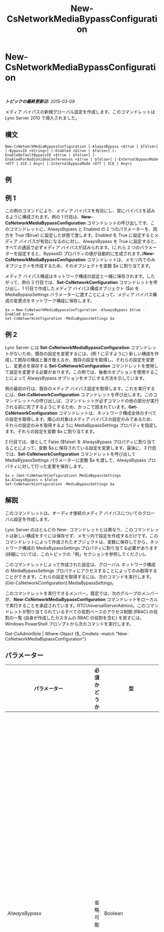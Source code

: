 ﻿---
title: New-CsNetworkMediaBypassConfiguration
TOCTitle: New-CsNetworkMediaBypassConfiguration
ms:assetid: 24055ae5-7fc8-4ca5-9e65-ac3a1f17b405
ms:mtpsurl: https://technet.microsoft.com/ja-jp/library/Gg425718(v=OCS.15)
ms:contentKeyID: 48271500
ms.date: 05/19/2016
mtps_version: v=OCS.15
ms.translationtype: HT
---

# New-CsNetworkMediaBypassConfiguration

 

_**トピックの最終更新日:** 2015-03-09_

メディア バイパスの新規グローバル設定を作成します。このコマンドレットは Lync Server 2010 で導入されました。

## 構文

    New-CsNetworkMediaBypassConfiguration [-AlwaysBypass <$true | $false>] [-BypassID <String>] [-Enabled <$true | $false>] [-EnableDefaultBypassID <$true | $false>] [-EnabledForAudioVideoConferences <$true | $false>] [-ExternalBypassMode <Off | ICE | Any>] [-InternalBypassMode <Off | ICE | Any>]

## 例

## 例 1

この例のコマンドにより、メディア バイパスを有効にし、常にバイパスを試みるように構成されます。例の 1 行目は、**New-CsNetworkMediaBypassConfiguration** コマンドレットの呼び出しです。このコマンドレットに、AlwaysBypass と Enabled の 2 つのパラメーターを、両方を True ($true) に設定した状態で渡します。Enabled を True に設定するとメディア バイパスが有効になるのに対し、AlwaysBypass を True に設定すると、すべての通話で必ずメディア バイパスが試みられます。(これら 2 つのパラメーターを設定すると、BypassID プロパティの値が自動的に生成されます。)**New-CsNetworkMediaBypassConfiguration** コマンドレットは、メモリ内でのみオブジェクトを作成するため、そのオブジェクトを変数 $a に割り当てます。

メディア バイパス構成はネットワーク構成の設定と一緒に保存されます。したがって、例の 2 行目では、**Set-CsNetworkConfiguration** コマンドレットを呼び出し、1 行目で作成したメディア バイパス構成オブジェクト ($a) を MediaBypassSettings パラメーターに渡すことによって、メディア バイパス構成の変更点をネットワーク構成に保存します。

    $a = New-CsNetworkMediaBypassConfiguration -AlwaysBypass $true -Enabled $true
    Set-CsNetworkConfiguration -MediaBypassSettings $a

## 例 2

Lync Server には **Set-CsNetworkMediaBypassConfiguration** コマンドレットがないため、既存の設定を変更するには、(例 1 に示すように) 新しい構成を作成して既存の構成と置き換えるか、既存の設定を取得し、それらの設定を変更し、変更点を保存する **Set-CsNetworkConfiguration** コマンドレットを使用して設定を変更する必要があります。この例では、後者のオプションを使用することによって AlwaysBypass オプションをオフにする方法を示しています。

例の最初の行は、既存のメディア バイパス設定を取得します。これを実行するには、**Get-CsNetworkConfiguration** コマンドレットを呼び出します。このコマンドレットへの呼び出しは、コマンドレットが必ずコマンドの他の部分が実行される前に完了するようにするため、かっこで囲まれています。**Get-CsNetworkConfiguration** コマンドレットは、ネットワーク構成全体のすべての設定を取得します。関心の対象はメディア バイパスの設定のみであるため、それらの設定のみを取得するように MediaBypassSettings プロパティを指定します。それらの設定を変数 $a に割り当てます。

2 行目では、値として False ($false) を AlwaysBypass プロパティに割り当てることによって、変数 $a に保存されている設定を変更します。最後に、3 行目では、**Set-CsNetworkConfiguration** コマンドレットを呼び出して MediaBypassSettings パラメーターに変数 $a を渡して、AlwaysBypass プロパティに対して行った変更を保存します。

    $a = (Get-CsNetworkConfiguration).MediaBypassSettings
    $a.AlwaysBypass = $false
    Set-CsNetworkConfiguration -MediaBypassSettings $a

## 解説

このコマンドレットは、オーディオ接続のメディア バイパスについてのグローバル設定を作成します。

Lync Server のほとんどの New- コマンドレットとは異なり、このコマンドレットは新しい構成をすぐには保存せず、メモリ内で設定を作成するだけです。このコマンドレットによって作成されたオブジェクトは、変数に保存してから、ネットワーク構成の MediaBypassSettings プロパティに割り当てる必要があります (詳細については、このトピックの「例」セクションを参照してください)。

このコマンドレットによって作成された設定は、グローバル ネットワーク構成の MediaBypassSettings プロパティにアクセスすることによってのみ取得することができます。これらの設定を取得するには、次のコマンドを実行します。(Get-CsNetworkConfiguration).MediaBypassSettings。

このコマンドレットを実行できるメンバー。既定では、次のグループのメンバーが、**New-CsNetworkMediaBypassConfiguration** コマンドレットをローカルで実行することを承認されています。RTCUniversalServerAdmins。このコマンドレットが割り当てられているすべての役割ベースのアクセス制御 (RBAC) の役割の一覧 (自身が作成したカスタムの RBAC の役割を含む) を戻すには、Windows PowerShell プロンプトから次のコマンドを実行します。

Get-CsAdminRole | Where-Object {$\_.Cmdlets –match "New-CsNetworkMediaBypassConfiguration"}

## パラメーター


<table>
<colgroup>
<col style="width: 25%" />
<col style="width: 25%" />
<col style="width: 25%" />
<col style="width: 25%" />
</colgroup>
<thead>
<tr class="header">
<th>パラメーター</th>
<th>必須かどうか</th>
<th>型</th>
<th>説明</th>
</tr>
</thead>
<tbody>
<tr class="odd">
<td><p><em>AlwaysBypass</em></p></td>
<td><p>省略可能</p></td>
<td><p>Boolean</p></td>
<td><p>このパラメーターを True に設定すると、すべての通話でメディア バイパスが試みられます。</p>
<p>このパラメーターの値は、通話受付管理 (CAC) が無効になっている場合のみ True に設定します。このパラメーターを True に設定するのは、次のような展開の場合のみです。</p>
<p>- 帯域幅の制御が必要ない。</p>
<p>- バイパスが発生する場合を指定する、詳細な構成が必要ない。</p>
<p>- ゲートウェイとクライアント間に十分な接続がある。</p>
<p>Enabled パラメーターを True に設定して AlwaysBypass を False に設定している場合、バイパス ロジックは、ネットワーク構成サイトと地域を使用して、いつバイパスを実行できるのかを判断します。</p>
<p>AlwaysBypass を True に設定する場合は、同時に Enable パラメーターの値も True に設定しないと、警告メッセージが表示されます。AlwaysBypass 設定は、Enabled が False に設定されている場合は無視されます。</p>
<p>AlwaysBypass と Enabled の両方を True に設定すると、バイパス ID が自動生成され、BypassID プロパティに保存されます。</p>
<p>既定値は次のとおりです。False</p></td>
</tr>
<tr class="even">
<td><p><em>BypassID</em></p></td>
<td><p>省略可能</p></td>
<td><p>String</p></td>
<td><p>メディア バイパス ID。AlwaysBypass パラメーターを True に設定してこのパラメーターの値を指定している場合、この BypassID はすべてのサブネットに関連付けられます。AlwaysBypass が False の場合、BypassID の値はネットワーク構成サイトと地域にないすべてのサブネットに関連付けられます。</p>
<p>この ID の形式は GUID (たとえば、96f14dea-5170-429a-b92b-f1cb909c4bb6) でなければなりません。ただし、通常、このパラメーターを設定したり変更したりする必要はありません。この値は、Enabled を True に設定している場合、および1) AlwaysBypass を True に設定しているか、2) EnableDefaultBypassID パラメーターを True に設定している場合、自動的に生成されます。</p></td>
</tr>
<tr class="odd">
<td><p><em>Enabled</em></p></td>
<td><p>省略可能</p></td>
<td><p>Boolean</p></td>
<td><p>このパラメーターを True に設定してメディア バイパスを有効にします。その時点で、バイパスの判断は、次のように AlwaysBypass 設定の値に基づきます。</p>
<p>- AlwaysBypass が True の場合、すべての通話でバイパスが試みられます。</p>
<p>- AlwaysBypass が False の場合、ネットワーク構成サイトと地域を使用して、バイパスを実行できるかどうかを判断します。</p>
<p>既定値は次のとおりです。False</p></td>
</tr>
<tr class="even">
<td><p><em>EnableDefaultBypassID</em></p></td>
<td><p>省略可能</p></td>
<td><p>Boolean</p></td>
<td><p>この値は、AlwaysBypass を False に設定している場合のみ適用されます。</p>
<p>この値を True に設定すると、既定のバイパス ID が自動的に生成されます。この自動生成された値は、BypassID プロパティに保存されます。</p>
<p>このパラメーターは、帯域幅に制約のあるリンクを持つリモート サイトとの接続状態が良好なコアが存在する場合に便利です。管理者が定義する必要があるのは、ネットワーク構成サイトと地域によってリモート サイトに関連付けられているサブネットだけです。コアに関連付けられているサブネットは定義の必要がなく、バイパスはこれらのサブネット間で自動的に試みられます。</p>
<p>既定値は次のとおりです。False</p></td>
</tr>
<tr class="odd">
<td><p><em>EnabledForAudioVideoConferences</em></p></td>
<td><p>省略可能</p></td>
<td><p>Boolean</p></td>
<td><p>メディア バイパスを音声ビデオ会議に使用するかどうかを指定します。既定値は False ($False) です。</p></td>
</tr>
<tr class="even">
<td><p><em>ExternalBypassMode</em></p></td>
<td><p>省略可能</p></td>
<td><p>BypassModeEnumType</p></td>
<td><p>今後の使用のために予約されています。Lync Server では、外部メディア バイパスはサポートされていません。</p>
<p>既定値は次のとおりです。オフ</p></td>
</tr>
<tr class="odd">
<td><p><em>InternalBypassMode</em></p></td>
<td><p>省略可能</p></td>
<td><p>BypassModeEnumType</p></td>
<td><p>このパラメーターの値は、組織のネットワーク内から接続しているクライアントが、いつメディア バイパスの実行を試みることができるのかを制御します。Enabled を True に設定すると、この値は自動的に Any に変更されます。このパラメーターの他の値は、今後の使用のために予約されています。</p>
<p>既定値は次のとおりです。オフ</p></td>
</tr>
</tbody>
</table>


## 入力の種類

なし。

## 戻り値の種類

Microsoft.Rtc.Management.WritableConfig.Settings.NetworkConfiguration.MediaBypassSettingsType 型のオブジェクト参照を作成します。

## 関連項目

#### その他のリソース

[Get-CsNetworkConfiguration](get-csnetworkconfiguration.md)  
[Set-CsNetworkConfiguration](set-csnetworkconfiguration.md)

